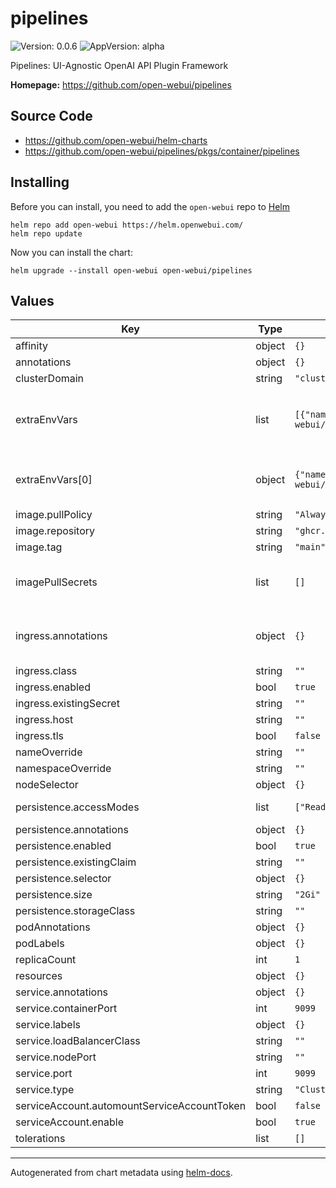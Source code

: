 # pipelines

![Version: 0.0.6](https://img.shields.io/badge/Version-0.0.6-informational?style=flat-square) ![AppVersion: alpha](https://img.shields.io/badge/AppVersion-alpha-informational?style=flat-square)

Pipelines: UI-Agnostic OpenAI API Plugin Framework

**Homepage:** <https://github.com/open-webui/pipelines>

## Source Code

* <https://github.com/open-webui/helm-charts>
* <https://github.com/open-webui/pipelines/pkgs/container/pipelines>

## Installing

Before you can install, you need to add the `open-webui` repo to [Helm](https://helm.sh)

```shell
helm repo add open-webui https://helm.openwebui.com/
helm repo update
```

Now you can install the chart:

```shell
helm upgrade --install open-webui open-webui/pipelines
```

## Values

| Key | Type | Default | Description |
|-----|------|---------|-------------|
| affinity | object | `{}` | Affinity for pod assignment |
| annotations | object | `{}` |  |
| clusterDomain | string | `"cluster.local"` | Value of cluster domain |
| extraEnvVars | list | `[{"name":"PIPELINES_URLS","value":"https://github.com/open-webui/pipelines/blob/main/examples/filters/detoxify_filter_pipeline.py"}]` | Additional environments variables on the output Deployment definition. These are used to pull initial Pipeline files, and help configure Pipelines with required values (e.g. Langfuse API keys) |
| extraEnvVars[0] | object | `{"name":"PIPELINES_URLS","value":"https://github.com/open-webui/pipelines/blob/main/examples/filters/detoxify_filter_pipeline.py"}` | Example pipeline to pull and load on deployment startup, see current pipelines here: https://github.com/open-webui/pipelines/blob/main/examples |
| image.pullPolicy | string | `"Always"` |  |
| image.repository | string | `"ghcr.io/open-webui/pipelines"` |  |
| image.tag | string | `"main"` |  |
| imagePullSecrets | list | `[]` | Configure imagePullSecrets to use private registry ref: <https://kubernetes.io/docs/tasks/configure-pod-container/pull-image-private-registry> |
| ingress.annotations | object | `{}` | Use appropriate annotations for your Ingress controller, e.g., for NGINX: nginx.ingress.kubernetes.io/rewrite-target: / |
| ingress.class | string | `""` |  |
| ingress.enabled | bool | `true` |  |
| ingress.existingSecret | string | `""` |  |
| ingress.host | string | `""` |  |
| ingress.tls | bool | `false` |  |
| nameOverride | string | `""` |  |
| namespaceOverride | string | `""` |  |
| nodeSelector | object | `{}` | Node labels for pod assignment. |
| persistence.accessModes | list | `["ReadWriteOnce"]` | If using multiple replicas, you must update accessModes to ReadWriteMany |
| persistence.annotations | object | `{}` |  |
| persistence.enabled | bool | `true` |  |
| persistence.existingClaim | string | `""` |  |
| persistence.selector | object | `{}` |  |
| persistence.size | string | `"2Gi"` |  |
| persistence.storageClass | string | `""` |  |
| podAnnotations | object | `{}` |  |
| podLabels | object | `{}` |  |
| replicaCount | int | `1` |  |
| resources | object | `{}` |  |
| service.annotations | object | `{}` |  |
| service.containerPort | int | `9099` |  |
| service.labels | object | `{}` |  |
| service.loadBalancerClass | string | `""` |  |
| service.nodePort | string | `""` |  |
| service.port | int | `9099` |  |
| service.type | string | `"ClusterIP"` |  |
| serviceAccount.automountServiceAccountToken | bool | `false` |  |
| serviceAccount.enable | bool | `true` |  |
| tolerations | list | `[]` | Tolerations for pod assignment |

----------------------------------------------

Autogenerated from chart metadata using [helm-docs](https://github.com/norwoodj/helm-docs/).
